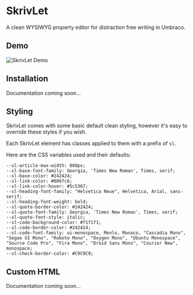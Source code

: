 # SkrivLet

A clean WYSIWYG property editor for distraction free writing in Umbraco.

## Demo

![SkrivLet Demo](https://raw.githubusercontent.com/mattbegent/Umbraco.Community.SkrivLet/main/images/skriv-let.gif)

## Installation 

Documentation coming soon...

## Styling

SkrivLet comes with some basic default clean styling, however it's easy to override these styles if you wish.

Each SkrivLet element has classes applied to them with a prefix of `sl`.

Here are the CSS variables used and their defaults:

    --sl-article-max-width: 800px;
    --sl-base-font-family: Georgia, 'Times New Roman', Times, serif;
    --sl-base-color: #242424;
    --sl-link-color: #006fc6;
    --sl-link-color-hover: #5c5367;
    --sl-heading-font-family: "Helvetica Neue", Helvetica, Arial, sans-serif;
    --sl-heading-font-weight: bold;
    --sl-quote-border-color: #242424;
    --sl-quote-font-family: Georgia, 'Times New Roman', Times, serif;
    --sl-quote-font-style: italic;
    --sl-code-background-color: #f1f1f1;
    --sl-code-border-color: #242424;
    --sl-code-font-family: ui-monospace, Menlo, Monaco, "Cascadia Mono", "Segoe UI Mono", "Roboto Mono", "Oxygen Mono", "Ubuntu Monospace", "Source Code Pro", "Fira Mono", "Droid Sans Mono", "Courier New", monospace;
    --sl-check-border-color: #C9C9C9;
    
## Custom HTML

Documentation coming soon...
